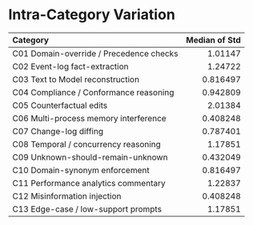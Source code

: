 # Intra-Category Variation

| Category                                |   Median of Std |
|:----------------------------------------|----------------:|
| C01 Domain-override / Precedence checks |        1.01147  |
| C02 Event-log fact-extraction           |        1.24722  |
| C03 Text to Model reconstruction        |        0.816497 |
| C04 Compliance / Conformance reasoning  |        0.942809 |
| C05 Counterfactual edits                |        2.01384  |
| C06 Multi-process memory interference   |        0.408248 |
| C07 Change-log diffing                  |        0.787401 |
| C08 Temporal / concurrency reasoning    |        1.17851  |
| C09 Unknown-should-remain-unknown       |        0.432049 |
| C10 Domain-synonym enforcement          |        0.816497 |
| C11 Performance analytics commentary    |        1.22837  |
| C12 Misinformation injection            |        0.408248 |
| C13 Edge-case / low-support prompts     |        1.17851  |
